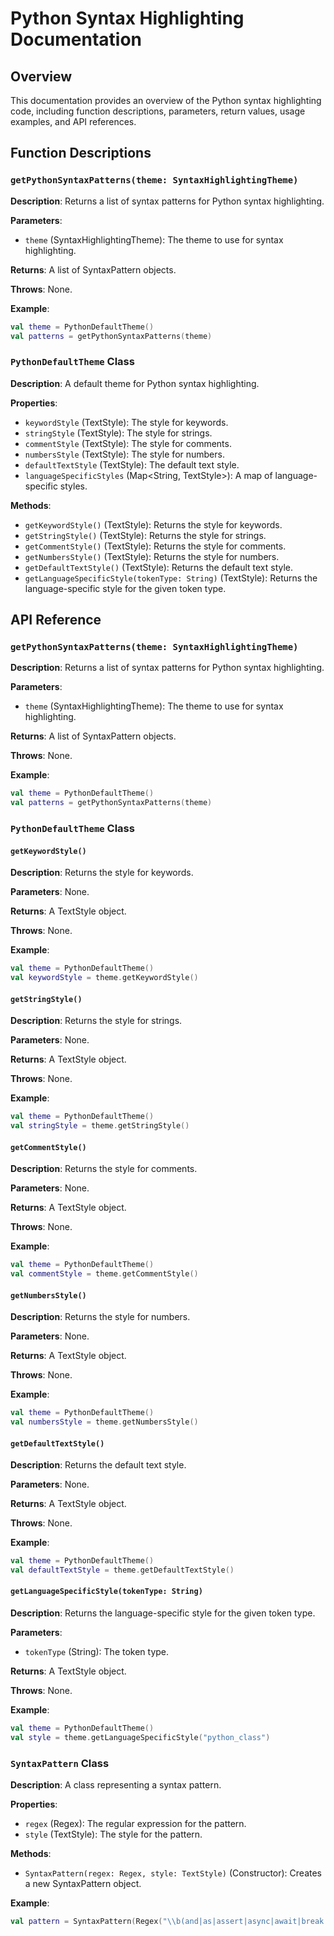 **Python Syntax Highlighting Documentation**
=============================================

**Overview**
------------

This documentation provides an overview of the Python syntax highlighting code, including function descriptions, parameters, return values, usage examples, and API references.

**Function Descriptions**
------------------------

### `getPythonSyntaxPatterns(theme: SyntaxHighlightingTheme)`

**Description**: Returns a list of syntax patterns for Python syntax highlighting.

**Parameters**:

* `theme` (SyntaxHighlightingTheme): The theme to use for syntax highlighting.

**Returns**: A list of SyntaxPattern objects.

**Throws**: None.

**Example**:
```kotlin
val theme = PythonDefaultTheme()
val patterns = getPythonSyntaxPatterns(theme)
```

### `PythonDefaultTheme` Class

**Description**: A default theme for Python syntax highlighting.

**Properties**:

* `keywordStyle` (TextStyle): The style for keywords.
* `stringStyle` (TextStyle): The style for strings.
* `commentStyle` (TextStyle): The style for comments.
* `numbersStyle` (TextStyle): The style for numbers.
* `defaultTextStyle` (TextStyle): The default text style.
* `languageSpecificStyles` (Map<String, TextStyle>): A map of language-specific styles.

**Methods**:

* `getKeywordStyle()` (TextStyle): Returns the style for keywords.
* `getStringStyle()` (TextStyle): Returns the style for strings.
* `getCommentStyle()` (TextStyle): Returns the style for comments.
* `getNumbersStyle()` (TextStyle): Returns the style for numbers.
* `getDefaultTextStyle()` (TextStyle): Returns the default text style.
* `getLanguageSpecificStyle(tokenType: String)` (TextStyle): Returns the language-specific style for the given token type.

**API Reference**
-----------------

### `getPythonSyntaxPatterns(theme: SyntaxHighlightingTheme)`

**Description**: Returns a list of syntax patterns for Python syntax highlighting.

**Parameters**:

* `theme` (SyntaxHighlightingTheme): The theme to use for syntax highlighting.

**Returns**: A list of SyntaxPattern objects.

**Throws**: None.

**Example**:
```kotlin
val theme = PythonDefaultTheme()
val patterns = getPythonSyntaxPatterns(theme)
```

### `PythonDefaultTheme` Class

#### `getKeywordStyle()`

**Description**: Returns the style for keywords.

**Parameters**: None.

**Returns**: A TextStyle object.

**Throws**: None.

**Example**:
```kotlin
val theme = PythonDefaultTheme()
val keywordStyle = theme.getKeywordStyle()
```

#### `getStringStyle()`

**Description**: Returns the style for strings.

**Parameters**: None.

**Returns**: A TextStyle object.

**Throws**: None.

**Example**:
```kotlin
val theme = PythonDefaultTheme()
val stringStyle = theme.getStringStyle()
```

#### `getCommentStyle()`

**Description**: Returns the style for comments.

**Parameters**: None.

**Returns**: A TextStyle object.

**Throws**: None.

**Example**:
```kotlin
val theme = PythonDefaultTheme()
val commentStyle = theme.getCommentStyle()
```

#### `getNumbersStyle()`

**Description**: Returns the style for numbers.

**Parameters**: None.

**Returns**: A TextStyle object.

**Throws**: None.

**Example**:
```kotlin
val theme = PythonDefaultTheme()
val numbersStyle = theme.getNumbersStyle()
```

#### `getDefaultTextStyle()`

**Description**: Returns the default text style.

**Parameters**: None.

**Returns**: A TextStyle object.

**Throws**: None.

**Example**:
```kotlin
val theme = PythonDefaultTheme()
val defaultTextStyle = theme.getDefaultTextStyle()
```

#### `getLanguageSpecificStyle(tokenType: String)`

**Description**: Returns the language-specific style for the given token type.

**Parameters**:

* `tokenType` (String): The token type.

**Returns**: A TextStyle object.

**Throws**: None.

**Example**:
```kotlin
val theme = PythonDefaultTheme()
val style = theme.getLanguageSpecificStyle("python_class")
```

### `SyntaxPattern` Class

**Description**: A class representing a syntax pattern.

**Properties**:

* `regex` (Regex): The regular expression for the pattern.
* `style` (TextStyle): The style for the pattern.

**Methods**:

* `SyntaxPattern(regex: Regex, style: TextStyle)` (Constructor): Creates a new SyntaxPattern object.

**Example**:
```kotlin
val pattern = SyntaxPattern(Regex("\\b(and|as|assert|async|await|break|class|continue|def|del|elif|else|except|finally|for|from|global|if|import|in|is|lambda|nonlocal|not|or|pass|raise|return|try|while|with|yield|True|False|None)\\b"), theme.getKeywordStyle())
```